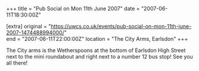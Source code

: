 +++
title = "Pub Social on Mon 11th June 2007"
date = "2007-06-11T18:30:00Z"

[extra]
original = "https://uwcs.co.uk/events/pub-social-on-mon-11th-june-2007-1474488994000/"    
end = "2007-06-11T22:00:00Z"
location = "The City Arms, Earlsdon"
+++

The City arms is the Wetherspoons at the bottom of Earlsdon High Street next to the mini roundabout and right next to a number 12 bus stop\! See you all there\!

